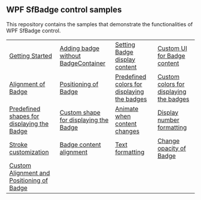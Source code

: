 ## WPF SfBadge control samples
This repository contains the samples that demonstrate the functionalities of WPF SfBadge control.

<table>
 <tr>
  <td><a href="Samples/Getting_Started">Getting Started</a></td>
  <td><a href="Samples/Badge_without_BadgeContainer">Adding badge without BadgeContainer</a></td>
  <td><a href="Samples/Content_CustomUI">Setting Badge display content</a></td>
  <td><a href="Samples/Content_CustomUI">Custom UI for Badge content</a></td>
 </tr>
  <tr>
  <td><a href="Samples/Badge_Features">Alignment of Badge</a></td>
  <td><a href="Samples/Badge_Features">Positioning of Badge</a></td>
  <td><a href="Samples/Badge_Features">Predefined colors for displaying the badges</a></td>
  <td><a href="Samples/Badge_Control">Custom colors for displaying the badges</a></td>
 </tr>
 <tr>
  <td><a href="Samples/Badge_Features">Predefined shapes for displaying the Badge</a></td>
  <td><a href="Samples/Badge_Features">Custom shape for displaying the Badge</a></td>
  <td><a href="Samples/Badge_Features">Animate when content changes</a></td>
  <td><a href="Samples/Content_CustomUI">Display number formatting</a></td>  
  </tr> 
 <tr>
  <td><a href="Samples/Badge_Control">Stroke customization</a></td>
  <td><a href="Samples/Badge_Features">Badge content alignment</a></td>
  <td><a href="Samples/Badge_Control">Text formatting</a></td>
  <td><a href="Samples/Badge_Control">Change opacity of Badge</a></td>
 </tr>
 <tr>
   <td><a href="Samples/Custom_Alignment">Custom Alignment and Positioning of Badge</a></td>
 </tr>
</table>
